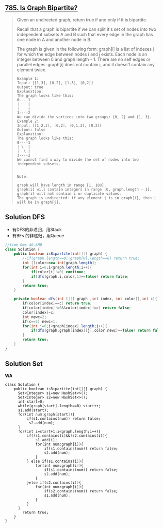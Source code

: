 ## [785. Is Graph Bipartite?](https://leetcode-cn.com/problems/is-graph-bipartite/)

> Given an undirected graph, return true if and only if it is bipartite.
>
> Recall that a graph is bipartite if we can split it's set of nodes into two independent subsets A and B such that every edge in the graph has one node in A and another node in B.
>
> The graph is given in the following form: graph[i] is a list of indexes j for which the edge between nodes i and j exists.  Each node is an integer between 0 and graph.length - 1.  There are no self edges or parallel edges: graph[i] does not contain i, and it doesn't contain any element twice.
>
> ```
> Example 1:
> Input: [[1,3], [0,2], [1,3], [0,2]]
> Output: true
> Explanation: 
> The graph looks like this:
> 0----1
> |    |
> |    |
> 3----2
> We can divide the vertices into two groups: {0, 2} and {1, 3}.
> Example 2:
> Input: [[1,2,3], [0,2], [0,1,3], [0,2]]
> Output: false
> Explanation: 
> The graph looks like this:
> 0----1
> | \  |
> |  \ |
> 3----2
> We cannot find a way to divide the set of nodes into two independent subsets.
> 
> 
> Note:
> 
> graph will have length in range [1, 100].
> graph[i] will contain integers in range [0, graph.length - 1].
> graph[i] will not contain i or duplicate values.
> The graph is undirected: if any element j is in graph[i], then i will be in graph[j].
> ```
>
> 
>



## Solution DFS

* 有DFS的非递归，用Stack
* 有BFs 的非递归，用Queue

```java
//time 0ms 40.6MB
class Solution {
    public boolean isBipartite(int[][] graph) {
        //if(graph.length==0||graph[0].length==0) return true;
        int []color=new int[graph.length];
        for(int i=0;i<graph.length;i++){
            if(color[i]!=0) continue;
            if(dfs(graph,i,color,1)==false) return false;
        }
        return true;
    }

    private boolean dfs(int [][] graph ,int index, int color[],int c){
        if(color[index]==c) return true;        
        if(color[index]!=0&&color[index]!=c) return false;
        color[index]=c;
        int newc=2;
        if(c==2) newc=1;
        for(int j=0;j<graph[index].length;j++){
            if(dfs(graph,graph[index][j],color,newc)==false) return false;
        }
        return true;
    }
}
```

## Solution Set

**WA**

```
class Solution {
    public boolean isBipartite(int[][] graph) {
      Set<Integer> s1=new HashSet<>();
      Set<Integer> s2=new HashSet<>();
      int start=0;
      while(graph[start].length==0) start++;
      s1.add(start);
      for(int num:graph[start]){
          if(s1.contains(num)) return false;
           s2.add(num);
      }
      for(int i=start+1;i<graph.length;i++){
          if(!s1.contains(i)&&!s2.contains(i)){
              s1.add(i);
              for(int num:graph[i]){
                  if(s1.contains(num)) return false;
                  s2.add(num);
              }
          } else if(s1.contains(i)){
              for(int num:graph[i]){
                  if(s1.contains(num)) return false;
                  s2.add(num);
              }
          }else if(s2.contains(i)){
              for(int num:graph[i]){
                  if(s2.contains(num)) return false;
                  s1.add(num);
              }
          }
      }
        return true;
    }
}
```

